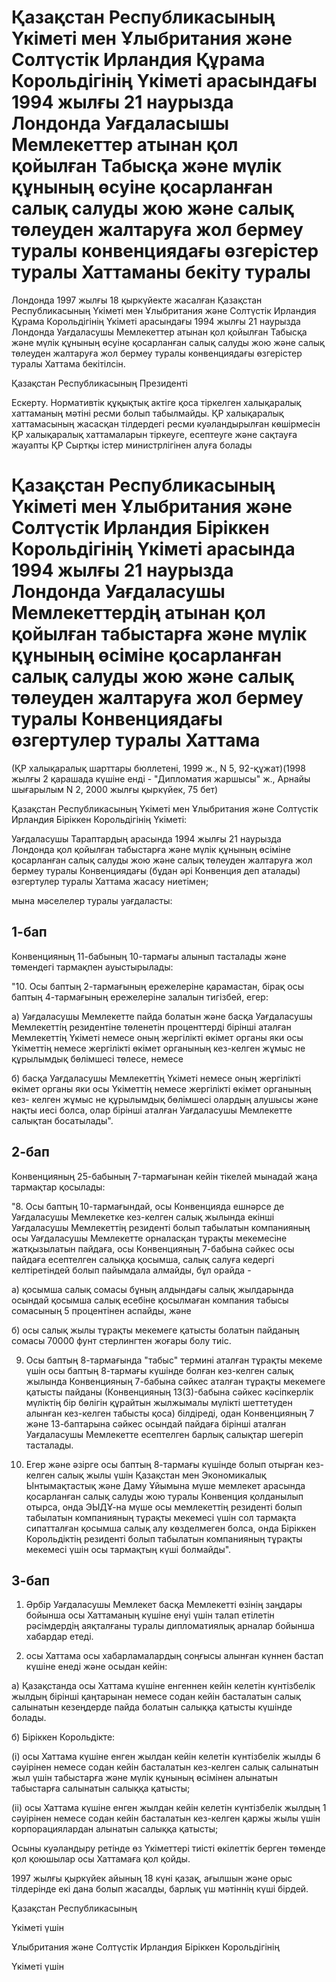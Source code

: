# Қазақстан Республикасының Үкiметi мен Ұлыбритания және Солтүстiк Ирландия Құрама Корольдiгiнiң Үкiметi арасындағы 1994 жылғы 21 наурызда Лондонда Уағдаласышы Мемлекеттер атынан қол қойылған Табысқа және мүлiк құнының өсуiне қосарланған салық салуды жою және салық төлеуден жалтаруға жол бермеу туралы конвенциядағы өзгерiстер туралы Хаттаманы бекiту туралы

Лондонда 1997 жылғы 18 қыркүйекте жасалған Қазақстан Республикасының Үкiметi мен Ұлыбритания және Солтүстiк Ирландия Құрама Корольдiгiнiң Үкiметi арасындағы 1994 жылғы 21 наурызда Лондонда Уағдаласушы Мемлекеттер атынан қол қойылған Табысқа және мүлiк құнының өсуiне қосарланған салық салуды жою және салық төлеуден жалтаруға жол бермеу туралы конвенциядағы өзгерiстер туралы Хаттама бекiтiлсiн.

Қазақстан Республикасының Президентi

Ескерту. Нормативтік құқықтық актіге қоса тіркелген халықаралық хаттаманың мәтіні ресми болып табылмайды. ҚР халықаралық хаттамасының жасасқан тілдердегі ресми куәландырылған көшірмесін ҚР халықаралық хаттамаларын тіркеуге, есептеуге және сақтауға жауапты ҚР Сыртқы істер министрлігінен алуға болады

# Қазақстан Республикасының Үкіметі мен Ұлыбритания және Солтүстік Ирландия Біріккен Корольдігінің Үкіметі арасында 1994 жылғы 21 наурызда Лондонда Уағдаласушы Мемлекеттердің атынан қол қойылған табыстарға және мүлік құнының өсіміне қосарланған салық салуды жою және салық төлеуден жалтаруға жол бермеу туралы Конвенциядағы өзгертулер туралы Хаттама

(ҚР халықаралық шарттары бюллетені, 1999 ж., N 5, 92-құжат)(1998 жылғы 2 қарашада күшіне енді - "Дипломатия жаршысы" ж., Арнайы шығарылым N 2, 2000 жылғы қыркүйек, 75 бет)

Қазақстан Республикасының Үкіметі мен Ұлыбритания және Солтүстік Ирландия Біріккен Корольдігінің Үкіметі:

Уағдаласушы Тараптардың арасында 1994 жылғы 21 наурызда Лондонда қол қойылған табыстарға және мүлік құнының өсіміне қосарланған салық салуды жою және салық төлеуден жалтаруға жол бермеу туралы Конвенциядағы (бұдан әрі Конвенция деп аталады) өзгертулер туралы Хаттама жасасу ниетімен;

мына мәселелер туралы уағдаласты:

## 1-бап

Конвенцияның 11-бабының 10-тармағы алынып тасталады және төмендегі тармақпен ауыстырылады:

"10. Осы баптың 2-тармағының ережелеріне қарамастан, бірақ осы баптың 4-тармағының ережелеріне залалын тигізбей, егер:

а) Уағдаласушы Мемлекетте пайда болатын және басқа Уағдаласушы Мемлекеттің резидентіне төленетін проценттерді бірінші аталған Мемлекеттің Үкіметі немесе оның жергілікті өкімет органы яки осы Үкіметтің немесе жергілікті өкімет органының кез-келген жұмыс не құрылымдық бөлімшесі төлесе, немесе

б) басқа Уағдаласушы Мемлекеттің Үкіметі немесе оның жергілікті өкімет органы яки осы Үкіметтің немесе жергілікті өкімет органының кез- келген жұмыс не құрылымдық бөлімшесі олардың алушысы және нақты иесі болса, олар бірінші аталған Уағдаласушы Мемлекетте салықтан босатылады".

## 2-бап

Конвенцияның 25-бабының 7-тармағынан кейін тікелей мынадай жаңа тармақтар қосылады:

"8. Осы баптың 10-тармағындай, осы Конвенцияда ешнәрсе де Уағдаласушы Мемлекетке кез-келген салық жылында екінші Уағдаласушы Мемлекеттің резиденті болып табылатын компанияның осы Уағдаласушы Мемлекетте орналасқан тұрақты мекемесіне жатқызылатын пайдаға, осы Конвенцияның 7-бабына сәйкес осы пайдаға есептелген салыққа қосымша, салық салуға кедергі келтіретіндей болып пайымдала алмайды, бұл орайда -

а) қосымша салық сомасы бұның алдындағы салық жылдарында осындай қосымша салық есебіне қосылмаған компания табысы сомасының 5 процентінен аспайды, және

б) осы салық жылы тұрақты мекемеге қатысты болатын пайданың сомасы 70000 фунт стерлингтен жоғары болу тиіс.

9. Осы баптың 8-тармағында "табыс" термині аталған тұрақты мекеме үшін осы баптың 8-тармағы күшінде болған кез-келген салық жылында Конвенцияның 7-бабына сәйкес аталған тұрақты мекемеге қатысты пайданы (Конвенцияның 13(3)-бабына сәйкес кәсіпкерлік мүліктің бір бөлігін құрайтын жылжымалы мүлікті шеттетуден алынған кез-келген табысты қоса) білдіреді, одан Конвенцияның 7 және 13-баптарына сәйкес осындай пайдаға бірінші аталған Уағдаласушы Мемлекетте есептелген барлық салықтар шегеріп тасталады.

10. Егер және әзірге осы баптың 8-тармағы күшінде болып отырған кез- келген салық жылы үшін Қазақстан мен Экономикалық Ынтымақтастық және Даму Ұйымына мүше мемлекет арасында қосарланған салық салуды жою туралы Конвенция қолданылып отырса, онда ЭЫДҰ-на мүше осы мемлекеттің резиденті болып табылатын компанияның тұрақты мекемесі үшін сол тармақта сипатталған қосымша салық алу көзделмеген болса, онда Біріккен Корольдіктің резиденті болып табылатын компанияның тұрақты мекемесі үшін осы тармақтың күші болмайды".

## 3-бап

1. Әрбір Уағдаласушы Мемлекет басқа Мемлекетті өзінің заңдары бойынша осы Хаттаманың күшіне енуі үшін талап етілетін рәсімдердің аяқталғаны туралы дипломатиялық арналар бойынша хабардар етеді.

2. осы Хаттама осы хабарламалардың соңғысы алынған күннен бастап күшіне енеді және осыдан кейін:

а) Қазақстанда осы Хаттама күшіне енгеннен кейін келетін күнтізбелік жылдың бірінші қаңтарынан немесе содан кейін басталатын салық салынатын кезеңдерде пайда болатын салыққа қатысты күшінде болады.

б) Біріккен Корольдікте:

(і) осы Хаттама күшіне енген жылдан кейін келетін күнтізбелік жылды 6 сәуірінен немесе содан кейін басталатын кез-келген салық салынатын жыл үшін табыстарға және мүлік құнының өсімінен алынатын табыстарға салынатын салыққа қатысты;

(іі) осы Хаттама күшіне енген жылдан кейін келетін күнтізбелік жылдың 1 сәуірінен немесе содан кейін басталатын кез-келген қаржы жылы үшін корпорациялардан алынатын салыққа қатысты;

Осыны куәландыру ретінде өз Үкіметтері тиісті өкілеттік берген төменде қол қоюшылар осы Хаттамаға қол қойды.

1997 жылғы қыркүйек айының 18 күні қазақ, ағылшын және орыс тілдерінде екі дана болып жасалды, барлық үш мәтіннің күші бірдей.

Қазақстан Республикасының

Үкіметі үшін

Ұлыбритания және Солтүстік Ирландия Біріккен Корольдігінің

Үкіметі үшін

